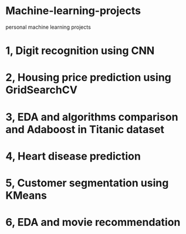 # Machine-learning-projects
personal machine learning projects

# 1, Digit recognition using CNN
# 2, Housing price prediction using GridSearchCV
# 3, EDA and algorithms comparison and Adaboost in Titanic dataset
# 4, Heart disease prediction
# 5, Customer segmentation using KMeans
# 6, EDA and movie recommendation
